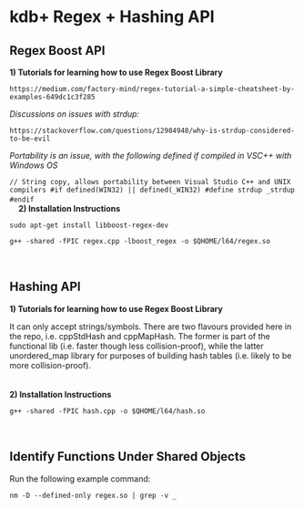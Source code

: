 # kdb+ Regex + Hashing API
## Regex Boost API

__1) Tutorials for learning how to use Regex Boost Library__

`https://medium.com/factory-mind/regex-tutorial-a-simple-cheatsheet-by-examples-649dc1c3f285`
  
  
_Discussions on issues with strdup:_

`https://stackoverflow.com/questions/12984948/why-is-strdup-considered-to-be-evil`
  
  
_Portability is an issue, with the following defined if compiled in VSC++ with Windows OS_

`// String copy, allows portability between Visual Studio C++ and UNIX compilers
#if defined(WIN32) || defined(_WIN32)
#define strdup _strdup
#endif`
&nbsp;  
&nbsp; 
&nbsp; 
__2) Installation Instructions__

`sudo apt-get install libboost-regex-dev`

`g++ -shared -fPIC regex.cpp -lboost_regex -o $QHOME/l64/regex.so`

&nbsp;
&nbsp;
&nbsp;
## Hashing API

__1) Tutorials for learning how to use Regex Boost Library__

It can only accept strings/symbols. There are two flavours provided here in the repo, i.e. cppStdHash and cppMapHash. The former is part of the functional lib (i.e. faster though less collision-proof), while the latter unordered_map library for purposes of building hash tables (i.e. likely to be more collision-proof). 
&nbsp;  
&nbsp;  
&nbsp;  
__2) Installation Instructions__

`g++ -shared -fPIC hash.cpp -o $QHOME/l64/hash.so`

&nbsp;
&nbsp;
&nbsp;
## Identify Functions Under Shared Objects

Run the following example command:

`nm -D --defined-only regex.so | grep -v _`
